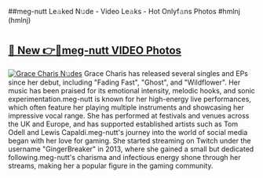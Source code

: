 ##meg-nutt Le𝚊ked N𝚞de - Video Le𝚊ks - Hot Onlyf𝚊ns Photos #hmlnj (hmlnj)

# <h2><a href="https://mediaupload.pro?title=meg-nutt&ref=9FEB">🔗 New 👉🔴meg-nutt VIDEO Photos</a></h2>

[![Grace Charis N𝚞des](https://i.imgur.com/rIISA9y.gif)](https://mediaupload.pro?title=meg-nutt&ref=9FEB)
Grace Charis has released several singles and EPs since her debut, including "Fading Fast", "Ghost", and "Wildflower". Her music has been praised for its emotional intensity, melodic hooks, and sonic experimentation.meg-nutt is known for her high-energy live performances, which often feature her playing multiple instruments and showcasing her impressive vocal range. She has performed at festivals and venues across the UK and Europe, and has supported established artists such as Tom Odell and Lewis Capaldi.meg-nutt's journey into the world of social media began with her love for gaming. She started streaming on Twitch under the username "GingerBreaker" in 2013, where she gained a small but dedicated following.meg-nutt's charisma and infectious energy shone through her streams, making her a popular figure in the gaming community.